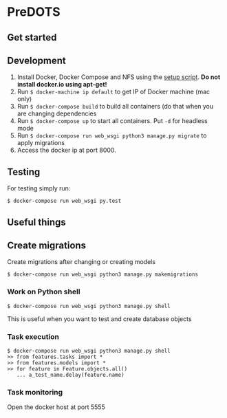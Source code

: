 # PreDOTS


## Get started
## Development
1. Install Docker, Docker Compose and NFS using the [setup script](deployment/ubuntu-setup.sh). **Do not install docker.io using apt-get!**
2. Run `$ docker-machine ip default` to get IP of Docker machine (mac only)
3. Run `$ docker-compose build` to build all containers (do that when you are changing dependencies
4. Run `$ docker-compose up` to start all containers. Put `-d` for headless mode
5. Run `$ docker-compose run web_wsgi python3 manage.py migrate` to apply migrations
6. Access the docker ip at port 8000.

## Testing
For testing simply run:

```
$ docker-compose run web_wsgi py.test
```
## Useful things
## Create migrations
Create migrations after changing or creating models
```
$ docker-compose run web_wsgi python3 manage.py makemigrations
```
### Work on Python shell
```
$ docker-compose run web_wsgi python3 manage.py shell
```
This is useful when you want to test and create database objects

### Task execution
```
$ docker-compose run web_wsgi python3 manage.py shell
>> from features.tasks import *
>> from features.models import *
>> for feature in Feature.objects.all() 
   ... a_test_name.delay(feature.name)
```

### Task monitoring
Open the docker host at port 5555
